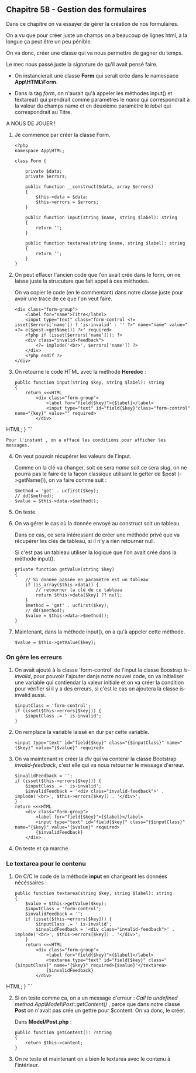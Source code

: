 ## Chapitre 58 - Gestion des formulaires

Dans ce chapitre on va essayer de gérer la création de nos formulaires.

On a vu que pour créer juste un champs on a beaucoup de lignes html, à la longue ça peut être un peu pénible.

On va donc, créer une classe qui va nous permettre de gagner du temps.

Le mec nous passé juste la signature de qu'il avait pensé faire.

- On instancierait une classe **Form** qui serait crée dans le namespace **App\HTML\Form**.

- Dans la tag *form*, on n'aurait qu'à appeler les méthodes input() et textarea() qui prendrait comme paramètres le *name* qui correspondrait à la valeur du champs name et en deuxième paramètre le *label* qui correspondrait au Titre.

A NOUS DE JOUER !

1. Je commence par créer la classe Form.

    ```
    <?php
    namespace App\HTML;

    class Form {

        private $data;
        private $errors;

        public function __construct($data, array $errors)
        {
            $this->data = $data;
            $this->errors = $errors;
        }

        public function input(string $name, string $label): string
        {
            return '';
        }

        public function textarea(string $name, string $label): string
        {
            return '';
        }
    }
    ```

2. On peut effacer l'ancien code que l'on avait crée dans le form, on ne laisse juste la strucuture que fait appel à ces méthodes.

    On va copier le code (en le commentant) dans notre classe juste pour avoir une trace de ce que l'on veut faire.

    ```
    <div class="form-group">
        <label for="name">Titre</label>
        <input type="text" class="form-control <?= isset($errors['name']) ? 'is-invalid' : '' ?>" name="name" value="<?= e($post->getName()) ?>" required>
        <?php if (isset($errors['name'])): ?>
        <div class="invalid-feedback">
            <?= implode('<br>', $errors['name']) ?>
        </div>
        <?php endif ?>
    </div>
    ```

3. On retourne le code HTML avec la méthode **Heredoc** :

    ```
    public function input(string $key, string $label): string
    {
        return <<<HTML
            <div class="form-group">
                <label for="field{$key}">{$label}</label>
                <input type="text" id="field{$key}"class="form-control" name="{key}" value="" required>
            </div>
HTML;
    }
    ```

    Pour l'instant , on a effacé les conditions pour afficher les messages.

4. On veut pouvoir récupérer les valeurs de l'input.

    Comme on la clé va changer, soit ce sera *name* soit ce sera *slug*, on ne pourra pas le faire de la façon classique utilisant le getter de $post (->getName()), on va faire comme suit :

    ```
    $method = 'get' . ucfirst($key);
    // dd($method);
    $value = $this->data->$method();
    ```

5. On teste.

6. On va gérer le cas où la donnée envoyé au construct soit un tableau.

    Dans ce cas, ce sera intéressant de créer une méthode privé que va récupérer les clés de tableau, si il n'y a rien retourner null.

    Si c'est pas un tableau utiliser la logique que l'on avait crée dans la méthode input().

    ```
    private function getValue(string $key)
    {
        // Si donnée passée en paramètre est un tableau
        if (is_array($this->data)) {
            // retourner la clé de ce tableau
            return $this->data[$key] ?? null;
        }
        $method = 'get' . ucfirst($key);
        // dd($method);
        $value = $this->data->$method();
    }
    ```

7. Maintenant, dans la méthode input(), on a qu'à appeler cette méthode.

    ```
    $value = $this->getValue($key);
    ```

### On gère les erreurs

1. On avait ajouté à la classe 'form-control' de l'input la classe Boostrap *is-invalid*, pour pouvoir l'ajouter danjs notre nouvel code, on va initialiser une variable qui contiendar la valeur initiale et on va créer la condition pour vérifier si il y a des erreurs, si c'est le cas on ajoutera la classe is-invalid aussi.

    ```
    $inputClass = 'form-control';
    if (isset($this->errors[$key])) {
        $inputClass .= ' is-invalid';
    }
    ```

2. On remplace la variable laissé en dur par cette variable.

    ```
    <input type="text" id="field{$key}" class="{$inputClass}" name="{$key}" value="{$value}" required>
    ```

3. On va maintenant re créer la *div* qui va contenir la classe Bootstrap *invalid-feedback*, c'est elle qui va nous retourner le message d'erreur.

    ```
    $invalidFeedback = '';
    if (isset($this->errors[$key])) {
        $inputClass .= ' is-invalid';
        $invalidFeedback = '<div class="invalid-feedback">' . implode('<br>', $this->errors[$key]) . '</div>';
    }
    return <<<HTML
        <div class="form-group">
            <label for="field{$key}">{$label}</label>
            <input type="text" id="field{$key}" class="{$inputClass}" name="{$key}" value="{$value}" required>
            {$invalidFeedback}
        </div>
    ```

4. On teste et ça marche.

### Le textarea pour le contenu

1. On C/C le code de la méthode **input** en changeant les données nécéssaires : 

    ```
    public function textarea(string $key, string $label): string
    {
        $value = $this->getValue($key);
        $inputClass = 'form-control';
        $invalidFeedback = '';
        if (isset($this->errors[$key])) {
            $inputClass .= ' is-invalid';
            $invalidFeedback = '<div class="invalid-feedback">' . implode('<br>', $this->errors[$key]) . '</div>';
        }
        return <<<HTML
            <div class="form-group">
                <label for="field{$key}">{$label}</label>
                <textarea type="text" id="field{$key}" class="{$inputClass}" name="{$key}" required>{$value}"</textarea>
                {$invalidFeedback}
            </div>
HTML;
    }
    ```

2. Si on teste comme ça, on a un message d'erreur : *Call to undefined method App\Model\Post::getContent()* , parce que dans notre classe **Post** on n'avait pas crée un gettre pour $content. On va donc, le créer.

    Dans **Model/Post.php** :

    ```
    public function getContent(): ?string
    {
        return $this->content;
    }
    ```

3. On re teste et maintenant on a bien le textarea avec le contenu à l'intérieur.